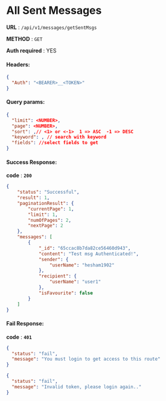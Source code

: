 # All Sent Messages

**URL** : `/api/v1/messages/getSentMsgs`

**METHOD** : `GET`

**Auth required** : YES

#### Headers:

```json
{
  "Auth": "<BEARER>__<TOKEN>"
}
```

#### Query params:

```json
{
  "limit": <NUMBER>,
  "page": <NUMBER>,
  "sort": ,// <1> or <-1>  1 => ASC  -1 => DESC
  "keyword": , // search with keyword
  "fields": //select fields to get
}
```

#### Success Response:

**code** : **`200`**

```Json
{
    "status": "Successful",
    "result": 1,
    "paginationResult": {
        "currentPage": 1,
        "limit": 1,
        "numOfPages": 2,
        "nextPage": 2
    },
    "messages": [
        {
            "_id": "65ccac8b7da82ce56460d943",
            "content": "Test msg Authenticated!",
            "sender": {
                "userName": "hesham1902"
            },
            "recipient": {
                "userName": "user1"
            },
            "isFavourite": false
        }
    ]
}
```

#### Fail Response:

**code** : **`401`**

```json
{
  "status": "fail",
  "message": "You must login to get access to this route"
}
```

```json
{
  "status": "fail",
  "message": "Invalid token, please login again.."
}
```
